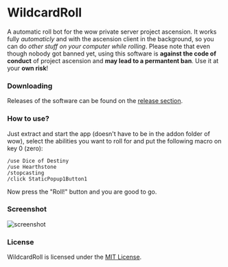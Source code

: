# WildcardRoll
A automatic roll bot for the wow private server project ascension. It works fully *automaticly* and with the ascension client in the background, so you can do *other stuff on your computer while rolling*. Please note that even though nobody got banned yet, using this software is **against the code of conduct** of project ascension and **may lead to a permantent ban**. Use it at your **own risk**!

### Downloading

Releases of the software can be found on the [release section](https://github.com/Shawak/WildcardRoll/releases).

### How to use?

Just extract and start the app (doesn't have to be in the addon folder of wow), select the abilities you want to roll for and put the following macro on key 0 (zero):
```
/use Dice of Destiny
/use Hearthstone
/stopcasting
/click StaticPopup1Button1
```
Now press the "Roll!" button and you are good to go.

### Screenshot

![screenshot][screenshot]

[screenshot]: https://github.com/Shawak/WildcardRoll/blob/master/screenshot.jpg "WildcardRoll"

### License

WildcardRoll is licensed under the [MIT License](https://github.com/Shawak/WildcardRoll/blob/master/LICENSE.md).
